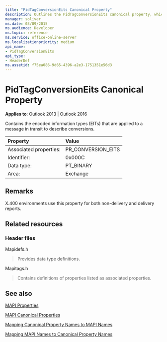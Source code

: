 ```yaml
---
title: "PidTagConversionEits Canonical Property"
description: Outlines the PidTagConversionEits canonical property, which contains the encoded information types (EITs).
manager: soliver
ms.date: 03/09/2015
ms.audience: Developer
ms.topic: reference
ms.service: office-online-server
ms.localizationpriority: medium
api_name:
- PidTagConversionEits
api_type:
- HeaderDef
ms.assetid: f75ea086-9d65-4396-a2e3-1751351e56d3
---
```


# PidTagConversionEits Canonical Property

  
  
**Applies to**: Outlook 2013 | Outlook 2016 
  
Contains the encoded information types (EITs) that are applied to a message in transit to describe conversions.
  
|Property|Value|
|:-----|:-----|
|Associated properties:  <br/> |PR_CONVERSION_EITS  <br/> |
|Identifier:  <br/> |0x000C  <br/> |
|Data type:  <br/> |PT_BINARY  <br/> |
|Area:  <br/> |Exchange  <br/> |
   
## Remarks

X.400 environments use this property for both non-delivery and delivery reports.
  
## Related resources

### Header files

Mapidefs.h
  
> Provides data type definitions.
    
Mapitags.h
  
> Contains definitions of properties listed as associated properties.
    
## See also



[MAPI Properties](mapi-properties.md)
  
[MAPI Canonical Properties](mapi-canonical-properties.md)
  
[Mapping Canonical Property Names to MAPI Names](mapping-canonical-property-names-to-mapi-names.md)
  
[Mapping MAPI Names to Canonical Property Names](mapping-mapi-names-to-canonical-property-names.md)

